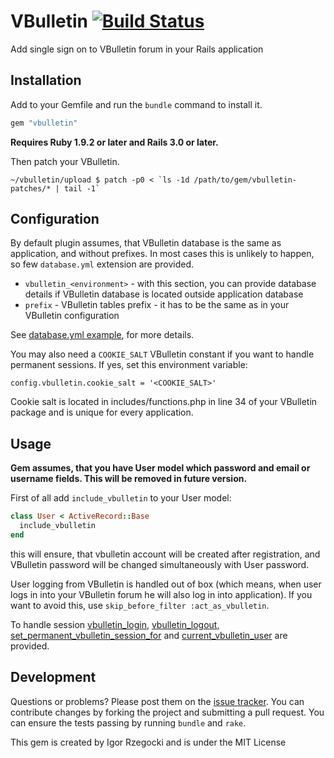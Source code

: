 # VBulletin [![Build Status](https://secure.travis-ci.org/ajgon/vbulletin_rails.png)](http://travis-ci.org/ajgon/vbulletin_rails)

Add single sign on to VBulletin forum in your Rails application


## Installation

Add to your Gemfile and run the `bundle` command to install it.

```ruby
gem "vbulletin"
```

**Requires Ruby 1.9.2 or later and Rails 3.0 or later.**

Then patch your VBulletin.

```
~/vbulletin/upload $ patch -p0 < `ls -1d /path/to/gem/vbulletin-patches/* | tail -1`
```


## Configuration

By default plugin assumes, that VBulletin database is the same as application, and without prefixes. In most cases this is unlikely to happen, so few `database.yml` extension are provided.

* `vbulletin_<environment>` - with this section, you can provide database details if VBulletin database is located outside application database
* `prefix` - VBulletin tables prefix - it has to be the same as in your VBulletin configuration

See [database.yml example](http://rubydoc.info/github/ajgon/vbulletin_rails/master/VBulletinRails/Base), for more details.

You may also need a `COOKIE_SALT` VBulletin constant if you want to handle permanent sessions. If yes, set this environment variable:

```config.vbulletin.cookie_salt = '<COOKIE_SALT>'```

Cookie salt is located in includes/functions.php in line 34 of your VBulletin package and is unique for every application.


## Usage

**Gem assumes, that you have User model which password and email or username fields. This will be removed in future version.**

First of all add `include_vbulletin` to your User model:
```ruby
class User < ActiveRecord::Base
  include_vbulletin
end
```
this will ensure, that vbulletin account will be created after registration, and VBulletin password will be changed simultaneously with User password.

User logging from VBulletin is handled out of box (which means, when user logs in into your VBulletin forum he will also log in into application).
If you want to avoid this, use `skip_before_filter :act_as_vbulletin`.

To handle session [vbulletin_login](http://rubydoc.info/github/ajgon/vbulletin_rails/master/ActionController/Base:vbulletin_login), [vbulletin_logout](http://rubydoc.info/github/ajgon/vbulletin_rails/master/ActionController/Base:vbulletin_logout), [set_permanent_vbulletin_session_for](http://rubydoc.info/github/ajgon/vbulletin_rails/master/ActionController/Base:set_permanent_vbulletin_session_for) and [current_vbulletin_user](http://rubydoc.info/github/ajgon/vbulletin_rails/master/ActionController/Base:current_vbulletin_user) are provided.


## Development

Questions or problems? Please post them on the [issue tracker](https://github.com/ajgon/vbulletin_rails/issues). You can contribute changes by forking the project and submitting a pull request. You can ensure the tests passing by running `bundle` and `rake`.

This gem is created by Igor Rzegocki and is under the MIT License
